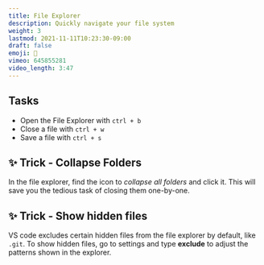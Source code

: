 ```yaml
---
title: File Explorer
description: Quickly navigate your file system
weight: 3
lastmod: 2021-11-11T10:23:30-09:00
draft: false
emoji: 🧐
vimeo: 645855281
video_length: 3:47
---
```


## Tasks

- Open the File Explorer with `ctrl + b`
- Close a file with `ctrl + w`
- Save a file with `ctrl + s`

## ✨ Trick - Collapse Folders

In the file explorer, find the icon to *collapse all folders* and click it. This will save you the tedious task of closing them one-by-one.

## ✨ Trick - Show hidden files

VS code excludes certain hidden files from the file explorer by default, like `.git`. To show hidden files, go to settings and type **exclude** to adjust the patterns shown in the explorer. 